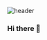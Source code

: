 ![header](https://capsule-render.vercel.app/api?type=egg&color=auto&height=300&section=header&text=capsule%20render&fontSize=90)
### Hi there 👋

<!--
**B8angho/B8angho** is a ✨ _special_ ✨ repository because its `README.md` (this file) appears on your GitHub profile.

Here are some ideas to get you started:

- 🔭 I’m currently working on ...
- 🌱 I’m currently learning ...
- 👯 I’m looking to collaborate on ...
- 🤔 I’m looking for help with ...
- 💬 Ask me about ...
- 📫 How to reach me: ...
- 😄 Pronouns: ...
- ⚡ Fun fact: ...
-->
